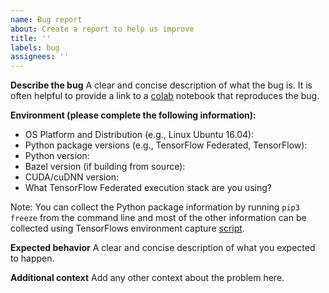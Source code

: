 ```yaml
---
name: Bug report
about: Create a report to help us improve
title: ''
labels: bug
assignees: ''
---
```


**Describe the bug**
A clear and concise description of what the bug is. It is often helpful to
provide a link to a [colab](https://colab.research.google.com/) notebook that
reproduces the bug.

**Environment (please complete the following information):**
* OS Platform and Distribution (e.g., Linux Ubuntu 16.04):
* Python package versions (e.g., TensorFlow Federated, TensorFlow):
* Python version:
* Bazel version (if building from source):
* CUDA/cuDNN version:
* What TensorFlow Federated execution stack are you using?

Note: You can collect the Python package information by running `pip3 freeze`
from the command line and most of the other information can be collected using
TensorFlows environment capture
[script](https://github.com/tensorflow/tensorflow/blob/master/tools/tf_env_collect.sh).

**Expected behavior**
A clear and concise description of what you expected to happen.

**Additional context**
Add any other context about the problem here.
